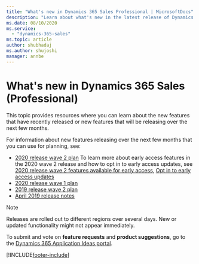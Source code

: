 ```yaml
---
title: "What's new in Dynamics 365 Sales Professional | MicrosoftDocs"
description: "Learn about what's new in the latest release of Dynamics 365 Sales Professional."
ms.date: 08/10/2020
ms.service:
  - "dynamics-365-sales"
ms.topic: article
author: shubhadaj
ms.author: shujoshi
manager: annbe
---
```


# What's new in Dynamics 365 Sales (Professional)

This topic provides resources where you can learn about the new features that have recently released or new features that will be releasing over the next few months.

For information about new features releasing over the next few months that you can use for planning, see:
- [2020 release wave 2 plan](https://docs.microsoft.com/dynamics365-release-plan/2020wave2/sales/dynamics365-sales/planned-features)
  To learn more about early access features in the 2020 wave 2 release and how to opt in to early access updates, see [2020 release wave 2 features available for early access](https://docs.microsoft.com/dynamics365-release-plan/2020wave2/features-ready-early-access#dynamics-365-sales), [Opt in to early access updates](/power-platform/admin/opt-in-early-access-updates)
- [2020 release wave 1 plan](https://docs.microsoft.com/dynamics365-release-plan/2020wave1/dynamics365-sales/planned-features)  
- [2019 release wave 2 plan](https://docs.microsoft.com/dynamics365-release-plan/2019wave2/dynamics365-sales/planned-features)
- [April 2019 release notes](https://docs.microsoft.com/business-applications-release-notes/april19/dynamics365-sales/planned-features)

> [!NOTE]
> Releases are rolled out to different regions over several days. New or updated functionality might not appear immediately.

To submit and vote on **feature requests** and **product suggestions**, go to the [Dynamics 365 Application Ideas portal](https://experience.dynamics.com/ideas/categories/?forum=5f82c7ac-92b0-e811-a96a-000d3a1bece3&forumName=Dynamics%20365%20Sales).


[!INCLUDE[footer-include](../includes/footer-banner.md)]